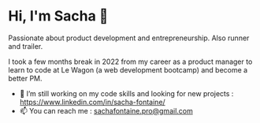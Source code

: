 <h1>Hi, I'm Sacha 👋</h1>

Passionate about product development and entrepreneurship. Also runner and trailer.

I took a few months break in 2022 from my career as a product manager to learn to code at Le Wagon (a web development bootcamp) and become a better PM. 

- 🔭 I’m still working on my code skills and looking for new projects : https://www.linkedin.com/in/sacha-fontaine/
- 📫 You can reach me : sachafontaine.pro@gmail.com
